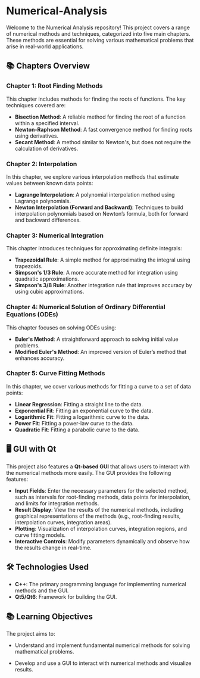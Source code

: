 # Numerical-Analysis

Welcome to the Numerical Analysis repository! This project covers a range of numerical methods and techniques, categorized into five main chapters. These methods are essential for solving various mathematical problems that arise in real-world applications.

## 📚 Chapters Overview

### Chapter 1: Root Finding Methods
This chapter includes methods for finding the roots of functions. The key techniques covered are:

- **Bisection Method**: A reliable method for finding the root of a function within a specified interval.
- **Newton-Raphson Method**: A fast convergence method for finding roots using derivatives.
- **Secant Method**: A method similar to Newton's, but does not require the calculation of derivatives.

### Chapter 2: Interpolation
In this chapter, we explore various interpolation methods that estimate values between known data points:
- **Lagrange Interpolation**: A polynomial interpolation method using Lagrange polynomials.
- **Newton Interpolation (Forward and Backward)**: Techniques to build interpolation polynomials based on Newton’s formula, both for forward and backward differences.

### Chapter 3: Numerical Integration
This chapter introduces techniques for approximating definite integrals:
- **Trapezoidal Rule**: A simple method for approximating the integral using trapezoids.
- **Simpson's 1/3 Rule**: A more accurate method for integration using quadratic approximations.
- **Simpson's 3/8 Rule**: Another integration rule that improves accuracy by using cubic approximations.

### Chapter 4: Numerical Solution of Ordinary Differential Equations (ODEs)
This chapter focuses on solving ODEs using:
- **Euler's Method**: A straightforward approach to solving initial value problems.
- **Modified Euler's Method**: An improved version of Euler’s method that enhances accuracy.

### Chapter 5: Curve Fitting Methods
In this chapter, we cover various methods for fitting a curve to a set of data points:
- **Linear Regression**: Fitting a straight line to the data.
- **Exponential Fit**: Fitting an exponential curve to the data.
- **Logarithmic Fit**: Fitting a logarithmic curve to the data.
- **Power Fit**: Fitting a power-law curve to the data.
- **Quadratic Fit**: Fitting a parabolic curve to the data.

## 🖥️ GUI with Qt

This project also features a **Qt-based GUI** that allows users to interact with the numerical methods more easily. The GUI provides the following features:

- **Input Fields**: Enter the necessary parameters for the selected method, such as intervals for root-finding methods, data points for interpolation, and limits for integration methods.
- **Result Display**: View the results of the numerical methods, including graphical representations of the methods (e.g., root-finding results, interpolation curves, integration areas).
- **Plotting**: Visualization of interpolation curves, integration regions, and curve fitting models.
- **Interactive Controls**: Modify parameters dynamically and observe how the results change in real-time.

## 🛠️ Technologies Used

- **C++**: The primary programming language for implementing numerical methods and the GUI.
- **Qt5/Qt6**: Framework for building the GUI.

## 📚 Learning Objectives
The project aims to:

- Understand and implement fundamental numerical methods for solving mathematical problems.

- Develop and use a GUI to interact with numerical methods and visualize results.
